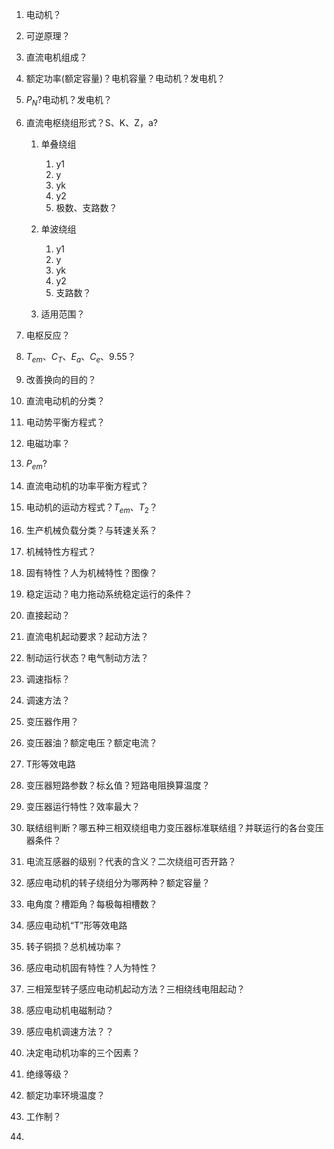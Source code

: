1. 电动机？
2. 可逆原理？
3. 直流电机组成？
4. 额定功率(额定容量)？电机容量？电动机？发电机？
5. $P_N$?电动机？发电机？
6. 直流电枢绕组形式？S、K、Z，a?

   1. 单叠绕组

      1. y1
      2. y
      3. yk
      4. y2
      5. 极数、支路数？
   2. 单波绕组
      1. y1
      2. y
      3. yk
      4. y2
      5. 支路数？
   3. 适用范围？
7. 电枢反应？
8. $T_{em}$、$C_T$、$E_a$、$C_e$、$9.55$？
9. 改善换向的目的？
10. 直流电动机的分类？
11. 电动势平衡方程式？
12. 电磁功率？
13. $P_{em}$?
14. 直流电动机的功率平衡方程式？
15. 电动机的运动方程式？$T_{em}$、$T_2$？
16. 生产机械负载分类？与转速关系？
17. 机械特性方程式？
18. 固有特性？人为机械特性？图像？
19. 稳定运动？电力拖动系统稳定运行的条件？
20. 直接起动？
21. 直流电机起动要求？起动方法？
22. 制动运行状态？电气制动方法？
23. 调速指标？
24. 调速方法？
25. 变压器作用？
26. 变压器油？额定电压？额定电流？
27. T形等效电路
28. 变压器短路参数？标幺值？短路电阻换算温度？
29. 变压器运行特性？效率最大？
30. 联结组判断？哪五种三相双绕组电力变压器标准联结组？并联运行的各台变压器条件？
31. 电流互感器的级别？代表的含义？二次绕组可否开路？
32. 感应电动机的转子绕组分为哪两种？额定容量？
33. 电角度？槽距角？每极每相槽数？
34. 感应电动机“T”形等效电路
35. 转子铜损？总机械功率？
36.  感应电动机固有特性？人为特性？
37. 三相笼型转子感应电动机起动方法？三相绕线电阻起动？
38. 感应电动机电磁制动？
39. 感应电机调速方法？？
40. 决定电动机功率的三个因素？
41. 绝缘等级？
42. 额定功率环境温度？
43.  工作制？
44. 
